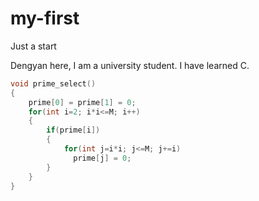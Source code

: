 # my-first
Just a start

Dengyan here, I am a university student.
I have learned C.
```c
void prime_select()
{
    prime[0] = prime[1] = 0;
    for(int i=2; i*i<=M; i++)
    {
        if(prime[i])
        {
            for(int j=i*i; j<=M; j+=i)
              prime[j] = 0;
        }
    }
}
```
